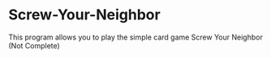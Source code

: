 # Screw-Your-Neighbor
This program allows you to play the simple card game Screw Your Neighbor (Not Complete)
